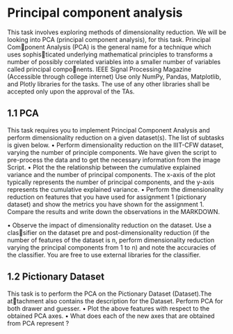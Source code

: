 # Principal component analysis
This task involves exploring methods of dimensionality reduction. We will be
looking into PCA (principal component analysis), for this task. Principal Component Analysis (PCA) is the general name for a technique which uses sophisticated underlying mathematical principles to transforms a number of possibly
correlated variables into a smaller number of variables called principal components. IEEE Signal Processing Magazine (Accessible through college internet)
Use only NumPy, Pandas, Matplotlib, and Plotly libraries for the tasks. The
use of any other libraries shall be accepted only upon the approval of the TAs.
## 1.1 PCA
This task requires you to implement Principal Component Analysis and perform
dimensionality reduction on a given dataset(s). The list of subtasks is given
below.
• Perform dimensionality reduction on the IIIT-CFW dataset, varying the
number of principle components. We have given the script to pre-process
the data and to get the necessary information from the image Script.
• Plot the the relationship between the cumulative explained variance and
the number of principal components. The x-axis of the plot typically
represents the number of principal components, and the y-axis represents
the cumulative explained variance.
• Perform the dimensionality reduction on features that you have used for
assignment 1 (pictionary dataset) and show the metrics you have shown for
the assignment 1. Compare the results and write down the observations
in the MARKDOWN.

• Observe the impact of dimensionality reduction on the dataset. Use a classifier on the dataset pre and post-dimensionality reduction (if the number
of features of the dataset is n, perform dimensionality reduction varying
the principal components from 1 to n) and note the accuracies of the
classifier. You are free to use external libraries for the classifier.
## 1.2 Pictionary Dataset
This task is to perform the PCA on the Pictionary Dataset (Dataset).The attachment also contains the description for the Dataset. Perform PCA for both
drawer and guesser.
• Plot the above features with respect to the obtained PCA axes.
• What does each of the new axes that are obtained from PCA represent ?
